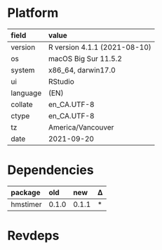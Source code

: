 # Platform

|field    |value                        |
|:--------|:----------------------------|
|version  |R version 4.1.1 (2021-08-10) |
|os       |macOS Big Sur 11.5.2         |
|system   |x86_64, darwin17.0           |
|ui       |RStudio                      |
|language |(EN)                         |
|collate  |en_CA.UTF-8                  |
|ctype    |en_CA.UTF-8                  |
|tz       |America/Vancouver            |
|date     |2021-09-20                   |

# Dependencies

|package  |old   |new   |Δ  |
|:--------|:-----|:-----|:--|
|hmstimer |0.1.0 |0.1.1 |*  |

# Revdeps

